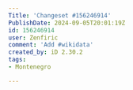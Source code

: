```yaml
---
Title: 'Changeset #156246914'
PublishDate: 2024-09-05T20:01:19Z
id: 156246914
user: Zenfiric
comment: 'Add #wikidata'
created_by: iD 2.30.2
tags:
- Montenegro

---
```

